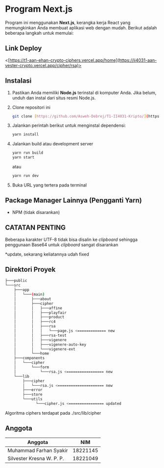 # Program Next.js

Program ini menggunakan **Next.js**, kerangka kerja React yang memungkinkan Anda membuat aplikasi web dengan mudah. Berikut adalah beberapa langkah untuk memulai:

## Link Deploy
<[https://t1-aan-ehan-crypto-ciphers.vercel.app/home](https://ii4031-aan-vester-crypto.vercel.app/cipher/rsa)>

## Instalasi

1. Pastikan Anda memiliki **Node.js** terinstal di komputer Anda. Jika belum, unduh dan instal dari situs resmi Node.js.

2. Clone repositori ini

   ```bash
   git clone [https://github.com/Asweh-Debrej/T1-II4031-Kripto/](https://github.com/Asweh-Debrej/II4031-aan-vester-crypto.git)
   ```

3. Jalankan perintah berikut untuk menginstal dependensi:

   ```bash
   yarn install
   ```

4. Jalankan build atau development server

   ```bash
   yarn run build
   yarn start
   ```
   atau
   ```bash
   yarn run dev
   ```

5. Buka URL yang tertera pada terminal

## Package Manager Lainnya (Pengganti Yarn)

* NPM (tidak disarankan)

## CATATAN PENTING

Beberapa karakter UTF-8 tidak bisa disalin ke *clipboard* sehingga penggunaan Base64 untuk *clipboard* sangat disarankan

*update, sekarang keliatannya udah fixed

## Direktori Proyek

````bash
├───public
└───src
    ├───app
    │   └───(main)
    │       ├───about
    │       ├───cipher
    │       │   ├───affine
    │       │   ├───playfair
    │       │   ├───product
    │       │   ├───rc4
    │       │   ├───rsa
    │       │   │   └───page.js <============= new
    │       │   ├───rsa-test
    │       │   ├───vigenere
    │       │   ├───vigenere-auto-key
    │       │   └───vigenere-ext
    │       └───home
    ├───components
    │   └───cipher
    │       └───form
    │           └───rsa.js <================= new
    └───lib
        ├───cipher
        │   └───rsa.js <===================== new
        ├───error
        ├───store
        └───utils
              └───cipher.js <================ updated
````

Algoritma ciphers terdapat pada ./src/lib/cipher

## Anggota
|   Anggota   | NIM   |
|   ---   |   ---   |
| Muhammad Farhan Syakir   |   18221145   |
| Silvester Kresna W. P. P.   |   18221049   |
